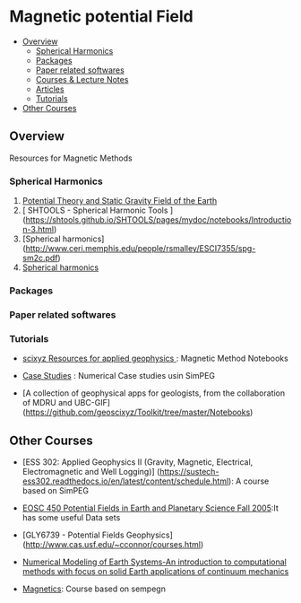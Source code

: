 # Magnetic potential Field

* [Overview](#overview)
    * [Spherical Harmonics](#SH)
    * [Packages](#Pack)
    * [Paper related softwares](#Papsoft)
    * [Courses & Lecture Notes](#LN)
    * [Articles](#Arti)
    * [ Tutorials](#netcdf)
* [Other Courses](#other)

## Overview 
<a id="overview"></a>

Resources for Magnetic Methods

### Spherical Harmonics
<a id="SH"></a>

1. [Potential Theory and Static Gravity Field of the Earth](https://booksite.elsevier.com/brochures/geophysics/PDFs/00054.pdf)
2. [ SHTOOLS - Spherical Harmonic Tools ] (https://shtools.github.io/SHTOOLS/pages/mydoc/notebooks/Introduction-3.html)
3. [Spherical harmonics] (http://www.ceri.memphis.edu/people/rsmalley/ESCI7355/spg-sm2c.pdf)
4. [Spherical harmonics](https://www.chebfun.org/examples/sphere/SphericalHarmonics.html)

### Packages
<a id="Pack"></a>


### Paper related softwares
<a id="Papsoft"></a>


### Tutorials
<a id=" netcdf"></a>

* [scixyz Resources for applied geophysics ](https://github.com/geoscixyz/gpgLabs/tree/master/notebooks/mag): Magnetic Method Notebooks

* [Case Studies](http://computation.geosci.xyz/case-studies/index.html) : Numerical Case studies usin SimPEG
* [A collection of geophysical apps for geologists, from the collaboration of MDRU and UBC-GIF] (https://github.com/geoscixyz/Toolkit/tree/master/Notebooks)




## Other Courses
<a id="other"></a>
* [ESS 302: Applied Geophysics II (Gravity, Magnetic, Electrical, Electromagnetic and Well Logging)] (https://sustech-ess302.readthedocs.io/en/latest/content/schedule.html): A course based on SimPEG

* [EOSC 450 Potential Fields in Earth and Planetary Science Fall 2005](https://www.eoas.ubc.ca/~mjelline/EOSC4502005.html):It has some useful Data sets
* [GLY6739 - Potential Fields Geophysics] (http://www.cas.usf.edu/~cconnor/courses.html)
* [Numerical Modeling of Earth Systems-An introduction to computational methods with focus on solid Earth applications of continuum mechanics](http://www-udc.ig.utexas.edu/external/becker/preprints/Geodynamics557.pdf)
* [Magnetics](https://gpg.geosci.xyz/content/magnetics/index.html): Course based on sempegn 

